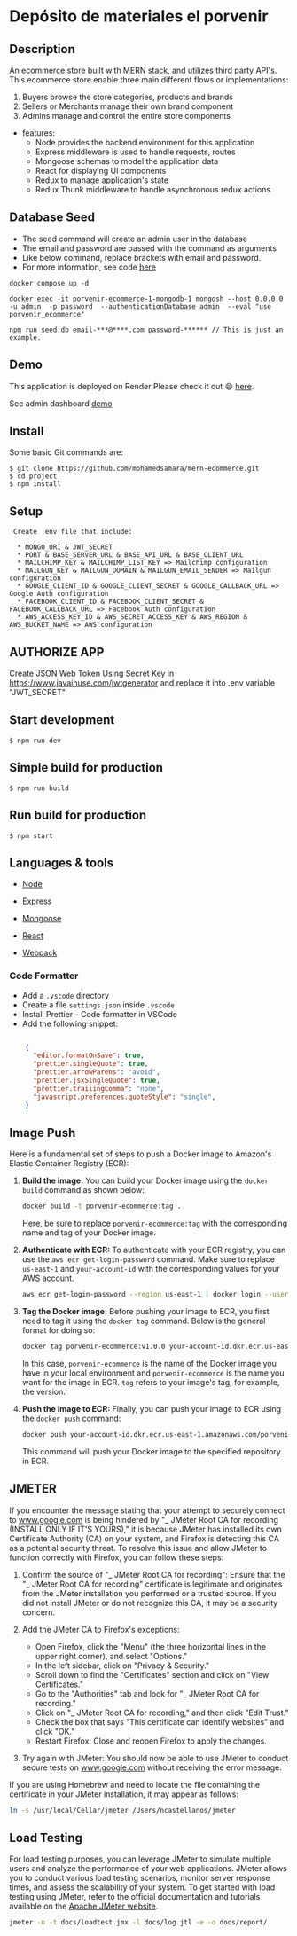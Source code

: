 # Depósito de materiales el porvenir

## Description

An ecommerce store built with MERN stack, and utilizes third party API's. This ecommerce store enable three main different flows or implementations:

1. Buyers browse the store categories, products and brands
2. Sellers or Merchants manage their own brand component
3. Admins manage and control the entire store components 


* features:
  * Node provides the backend environment for this application
  * Express middleware is used to handle requests, routes
  * Mongoose schemas to model the application data
  * React for displaying UI components
  * Redux to manage application's state
  * Redux Thunk middleware to handle asynchronous redux actions


## Database Seed

* The seed command will create an admin user in the database
* The email and password are passed with the command as arguments
* Like below command, replace brackets with email and password. 
* For more information, see code [here](server/utils/seed.js)

```
docker compose up -d

docker exec -it porvenir-ecommerce-1-mongodb-1 mongosh --host 0.0.0.0 -u admin  -p password  --authenticationDatabase admin  --eval "use porvenir_ecommerce"

npm run seed:db email-***@****.com password-****** // This is just an example.

```

## Demo

This application is deployed on Render Please check it out :smile: [here](https://mern-store.onrender.com).

See admin dashboard [demo](https://mernstore-bucket.s3.us-east-2.amazonaws.com/admin.mp4)

## Install

Some basic Git commands are:

```
$ git clone https://github.com/mohamedsamara/mern-ecommerce.git
$ cd project
$ npm install
```

## Setup

```
 Create .env file that include:

  * MONGO_URI & JWT_SECRET
  * PORT & BASE_SERVER_URL & BASE_API_URL & BASE_CLIENT_URL
  * MAILCHIMP_KEY & MAILCHIMP_LIST_KEY => Mailchimp configuration
  * MAILGUN_KEY & MAILGUN_DOMAIN & MAILGUN_EMAIL_SENDER => Mailgun configuration
  * GOOGLE_CLIENT_ID & GOOGLE_CLIENT_SECRET & GOOGLE_CALLBACK_URL => Google Auth configuration
  * FACEBOOK_CLIENT_ID & FACEBOOK_CLIENT_SECRET & FACEBOOK_CALLBACK_URL => Facebook Auth configuration
  * AWS_ACCESS_KEY_ID & AWS_SECRET_ACCESS_KEY & AWS_REGION & AWS_BUCKET_NAME => AWS configuration
```
## AUTHORIZE APP

Create JSON Web Token Using Secret Key in https://www.javainuse.com/jwtgenerator and replace it into .env variable "JWT_SECRET"

## Start development

```
$ npm run dev
```

## Simple build for production

```
$ npm run build
```

## Run build for production

```
$ npm start
```


## Languages & tools

- [Node](https://nodejs.org/en/)

- [Express](https://expressjs.com/)

- [Mongoose](https://mongoosejs.com/)

- [React](https://reactjs.org/)

- [Webpack](https://webpack.js.org/)


### Code Formatter

- Add a `.vscode` directory
- Create a file `settings.json` inside `.vscode`
- Install Prettier - Code formatter in VSCode
- Add the following snippet:  

```json

    {
      "editor.formatOnSave": true,
      "prettier.singleQuote": true,
      "prettier.arrowParens": "avoid",
      "prettier.jsxSingleQuote": true,
      "prettier.trailingComma": "none",
      "javascript.preferences.quoteStyle": "single",
    }

```


## Image Push

Here is a fundamental set of steps to push a Docker image to Amazon's Elastic Container Registry (ECR):

1. **Build the image:**
   You can build your Docker image using the `docker build` command as shown below:

   ```bash
   docker build -t porvenir-ecommerce:tag .
   ```
   Here, be sure to replace `porvenir-ecommerce:tag` with the corresponding name and tag of your Docker image.

2. **Authenticate with ECR:**
   To authenticate with your ECR registry, you can use the `aws ecr get-login-password` command. Make sure to replace `us-east-1` and `your-account-id` with the corresponding values for your AWS account.

   ```bash
   aws ecr get-login-password --region us-east-1 | docker login --username AWS --password-stdin your-account-id.dkr.ecr.us-east-1.amazonaws.com
   ```

3. **Tag the Docker image:**
   Before pushing your image to ECR, you first need to tag it using the `docker tag` command. Below is the general format for doing so:

   ```bash
   docker tag porvenir-ecommerce:v1.0.0 your-account-id.dkr.ecr.us-east-1.amazonaws.com/porvenir-ecommerce:v1.0.0
   ```
   In this case, `porvenir-ecommerce` is the name of the Docker image you have in your local environment and `porvenir-ecommerce` is the name you want for the image in ECR. `tag` refers to your image's tag, for example, the version.

4. **Push the image to ECR:**
   Finally, you can push your image to ECR using the `docker push` command:

   ```bash
   docker push your-account-id.dkr.ecr.us-east-1.amazonaws.com/porvenir-ecommerce:v1.0.0
   ```
   This command will push your Docker image to the specified repository in ECR.

## JMETER

If you encounter the message stating that your attempt to securely connect to www.google.com is being hindered by "_ JMeter Root CA for recording (INSTALL ONLY IF IT'S YOURS)," it is because JMeter has installed its own Certificate Authority (CA) on your system, and Firefox is detecting this CA as a potential security threat. To resolve this issue and allow JMeter to function correctly with Firefox, you can follow these steps:

1. Confirm the source of "_ JMeter Root CA for recording": Ensure that the "_ JMeter Root CA for recording" certificate is legitimate and originates from the JMeter installation you performed or a trusted source. If you did not install JMeter or do not recognize this CA, it may be a security concern.

2. Add the JMeter CA to Firefox's exceptions:

   - Open Firefox, click the "Menu" (the three horizontal lines in the upper right corner), and select "Options."
   - In the left sidebar, click on "Privacy & Security."
   - Scroll down to find the "Certificates" section and click on "View Certificates."
   - Go to the "Authorities" tab and look for "_ JMeter Root CA for recording."
   - Click on "_ JMeter Root CA for recording," and then click "Edit Trust."
   - Check the box that says "This certificate can identify websites" and click "OK."
   - Restart Firefox: Close and reopen Firefox to apply the changes.

3. Try again with JMeter: You should now be able to use JMeter to conduct secure tests on www.google.com without receiving the error message.

If you are using Homebrew and need to locate the file containing the certificate in your JMeter installation, it may appear as follows:

```bash
ln -s /usr/local/Cellar/jmeter /Users/ncastellanos/jmeter
```

## Load Testing

For load testing purposes, you can leverage JMeter to simulate multiple users and analyze the performance of your web applications. JMeter allows you to conduct various load testing scenarios, monitor server response times, and assess the scalability of your system. To get started with load testing using JMeter, refer to the official documentation and tutorials available on the [Apache JMeter website](https://jmeter.apache.org/).

```bash
jmeter -n -t docs/loadtest.jmx -l docs/log.jtl -e -o docs/report/
``````